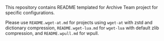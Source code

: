This repository contains README templated for Archive Team project for specific configurations.

Please use `README.wget-at.md` for projects using `wget-at` with zstd and dictionary compression, `README.wget-lua.md` for `wget-lua` with default zlib compression, and `README.wpull.md` for wpull.
